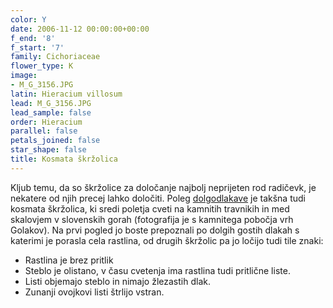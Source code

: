 ```yaml
---
color: Y
date: 2006-11-12 00:00:00+00:00
f_end: '8'
f_start: '7'
family: Cichoriaceae
flower_type: K
image:
- M_G_3156.JPG
latin: Hieracium villosum
lead: M_G_3156.JPG
lead_sample: false
order: Hieracium
parallel: false
petals_joined: false
star_shape: false
title: Kosmata škržolica
---
```

Kljub temu, da so škržolice za določanje najbolj neprijeten rod radičevk, je nekatere od njih precej lahko določiti. Poleg [dolgodlakave](../hieraciumpilosella/) je takšna tudi kosmata škržolica, ki sredi poletja cveti na kamnitih travnikih in med skalovjem v slovenskih gorah (fotografija je s kamnitega pobočja vrh Golakov). Na prvi pogled jo boste prepoznali po dolgih gostih dlakah s katerimi je porasla cela rastlina, od drugih škržolic pa jo ločijo tudi tile znaki:

-   Rastlina je brez pritlik
-   Steblo je olistano, v času cvetenja ima rastlina tudi pritlične liste.
-   Listi objemajo steblo in nimajo žlezastih dlak.
-   Zunanji ovojkovi listi štrlijo vstran.
